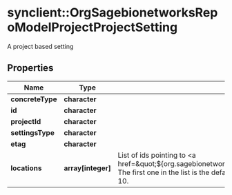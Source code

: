 # synclient::OrgSagebionetworksRepoModelProjectProjectSetting

A project based setting

## Properties
Name | Type | Description | Notes
------------ | ------------- | ------------- | -------------
**concreteType** | **character** |  | [optional] 
**id** | **character** |  | [optional] 
**projectId** | **character** |  | [optional] 
**settingsType** | **character** |  | [optional] 
**etag** | **character** |  | [optional] 
**locations** | **array[integer]** | List of ids pointing to &lt;a href&#x3D;\&quot;${org.sagebionetworks.repo.model.project.StorageLocationSetting}\&quot;&gt;StorageLocationSetting&lt;/a&gt;. The first one in the list is the default location; The maximum number of storage locations for a project is limited to 10. | [optional] 


